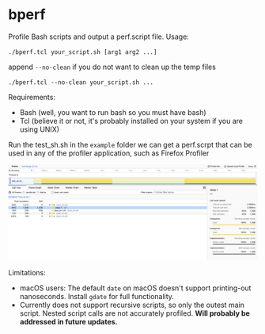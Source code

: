 # bperf

Profile Bash scripts and output a perf.script file.  Usage:
```
./bperf.tcl your_script.sh [arg1 arg2 ...]
```

append `--no-clean` if you do not want to clean up the temp files
```
./bperf.tcl --no-clean your_script.sh ...
```

Requirements:
- Bash (well, you want to run bash so you must have bash)
- Tcl (believe it or not, it's probably installed on your system if you are using UNIX)

Run the test_sh.sh in the `example` folder we can get a perf.scrpt that can be used in any of the profiler application, such as Firefox Profiler

![drag into firefox profiler](./example/firefox-profiler-show.png)

Limitations:
- macOS users: The default `date` on macOS doesn't support printing-out nanoseconds. Install `gdate` for full functionality.
- Currently does not support recursive scripts, so only the outest main script. Nested script calls are not accurately profiled. **Will probably be addressed in future updates.**
